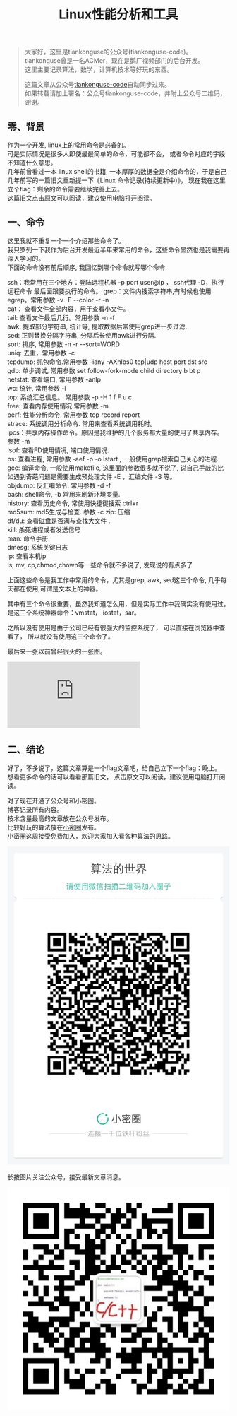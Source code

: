﻿---  
layout:     post  
title:      Linux性能分析和工具
description: 。  
keywords: 后台服务  
tags: [后台服务]  
categories: [程序人生]  
updateData:  0:40 2017/5/25
published: true  
---  
  
  
>   
> 大家好，这里是tiankonguse的公众号(tiankonguse-code)。    
> tiankonguse曾是一名ACMer，现在是鹅厂视频部门的后台开发。    
> 这里主要记录算法，数学，计算机技术等好玩的东西。   
>      
> 这篇文章从公众号[tiankonguse-code](http://mp.weixin.qq.com/s/kjuZuB6l80e49rP_cJEr_g)自动同步过来。    
> 如果转载请加上署名：公众号tiankonguse-code，并附上公众号二维码，谢谢。    
>    
  

## 零、背景

作为一个开发, linux上的常用命令是必备的。  
可是实际情况是很多人即使最最简单的命令，可能都不会， 或者命令对应的字段不知道什么意思。  
几年前曾看过一本 linux shell的书籍, 一本厚厚的数据全是介绍命令的，于是自己几年前写的一篇旧文重新提一下《Linux 命令记录(持续更新中)》， 现在我在这里立个flag：剩余的命令需要继续完善上去。  
这篇旧文点击原文可以阅读，建议使用电脑打开阅读。  



## 一、命令



这里我就不重复一个一个介绍那些命令了。  
我只罗列一下我作为后台开发最近半年来常用的命令，这些命令显然也是我需要再深入学习的。  
下面的命令没有前后顺序, 我回忆到哪个命令就写哪个命令.  


ssh：我常用在三个地方：登陆远程机器 -p port user@ip ， ssh代理 -D，执行远程命令 最后面跟要执行的命令。 
grep：文件内搜索字符串,有时候也使用egrep。常用参数 -v -E --color -r -n  
cat： 查看文件全部内容，用于查看小文件。  
tail: 查看文件最后几行。常用参数 -n -f   
awk: 提取部分字符串, 统计等, 提取数据后常使用grep进一步过滤.  
sed: 正则替换分隔字符串, 分隔后长使用awk进行分隔.  
sort: 排序, 常用参数 -n -r --sort=WORD   
uniq: 去重，常用参数 -c   
tcpdump: 抓包命令.常用参数 -iany -AXnlps0  tcp|udp host port dst src   
gdb: 单步调试, 常用参数 set follow-fork-mode child directory b bt p   
netstat: 查看端口, 常用参数 -anlp   
wc: 统计, 常用参数 -l   
top: 系统汇总信息。 常用参数 -p -H 1 f F u c   
free: 查看内存使用情况.常用参数 -m   
perf: 性能分析命令. 常用参数 top record report   
strace: 系统调用分析命令. 常用来查看系统调用耗时。  
ipcs：共享内存操作命令。原因是我维护的几个服务都大量的使用了共享内存。 参数 -m    
lsof: 查看FD使用情况, 端口使用情况.  
ps: 查看进程, 常用参数 -aef -p -o lstart , 一般使用grep搜索自己关心的进程.  
gcc: 编译命令, 一般使用makefile, 这里面的参数很多就不说了, 说自己手敲的比如遇到奇葩问题是需要生成预处理文件 -E ，汇编文件 -S 等。  
objdump: 反汇编命令.  常用参数 -d -f   
bash: shell命令,  -b 常用来刷新环境变量.  
history: 查看历史命令, 常使用快捷键搜索 ctrl+r   
md5sum:  md5生成与检查. 参数 -c 
zip: 压缩  
df/du: 查看磁盘是否满与查找大文件 .  
kill: 杀死进程或者发送信号  
man: 命令手册  
dmesg: 系统关键日志  
ip: 查看本机ip  
ls, mv, cp,chmod,chown等一些命令就不多说了, 发现说的有点多了  


上面这些命令是我工作中常用的命令，尤其是grep, awk, sed这三个命令, 几乎每天都在使用,可谓是文本上的神器。  


其中有三个命令很重要，虽然我知道怎么用，但是实际工作中我确实没有使用过。  
是这三个系统神器命令：vmstat， iostat，sar。  


之所以没有使用是由于公司已经有很强大的监控系统了， 可以直接在浏览器中查看了， 所以就没有使用这三个命令了。  


最后来一张以前曾经很火的一张图。  


![](http://tiankonguse.com/lab/cloudLink/baidupan.php?url=/1915453531/1702102723.png)


## 二、结论


好了，不多说了，这篇文章算是一个flag文章吧，给自己立下一个flag：晚上。      
想看更多命令的话可以看看那篇旧文， 点击原文可以阅读，建议使用电脑打开阅读。  


对了现在开通了公众号和小密圈。  
博客记录所有内容。  
技术含量最高的文章放在公众号发布。  
比较好玩的算法放在[小密圈](https://wx.xiaomiquan.com/mweb/views/joingroup/join_group.html?group_id=281548515451&secret=r0krqw9fw0at24vxjxo1uo4k0h4lfe47&extra=d67ce0c25ec91252b3af846a10154c9e9d4cb50c763fee178acd68cd2c2e09ee)发布。  
小密圈这周接受免费加入，欢迎大家加入看各种算法的思路。  

![](/images/suanfa_xiaomiquan.jpg)  
  
  
长按图片关注公众号，接受最新文章消息。   
  
![](/images/weixin-50cm.jpg)  
  
  
  